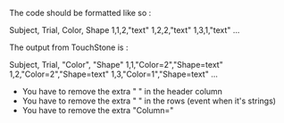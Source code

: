 The code should be formatted like so :

Subject, Trial, Color, Shape
1,1,2,"text"
1,2,2,"text"
1,3,1,"text"
...

The output from TouchStone is :

Subject, Trial, "Color", "Shape"
1,1,"Color=2","Shape=text"
1,2,"Color=2","Shape=text"
1,3,"Color=1","Shape=text"
...

- You have to remove the extra " "  in the header column
- You have to remove the extra " " in the rows (event when it's strings)
- You have to remove the extra "Column="
